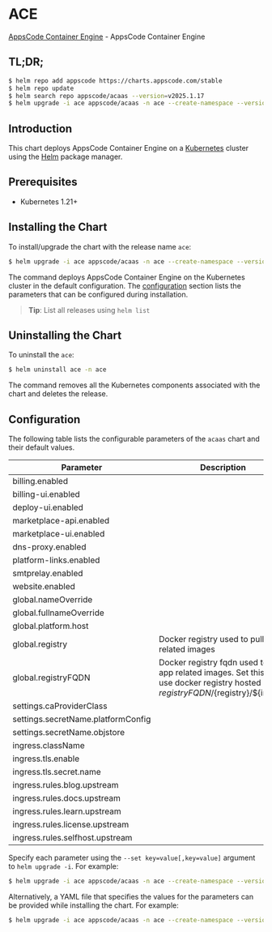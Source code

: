 # ACE

[AppsCode Container Engine](https://github.com/appscode-cloud) - AppsCode Container Engine

## TL;DR;

```bash
$ helm repo add appscode https://charts.appscode.com/stable
$ helm repo update
$ helm search repo appscode/acaas --version=v2025.1.17
$ helm upgrade -i ace appscode/acaas -n ace --create-namespace --version=v2025.1.17
```

## Introduction

This chart deploys AppsCode Container Engine on a [Kubernetes](http://kubernetes.io) cluster using the [Helm](https://helm.sh) package manager.

## Prerequisites

- Kubernetes 1.21+

## Installing the Chart

To install/upgrade the chart with the release name `ace`:

```bash
$ helm upgrade -i ace appscode/acaas -n ace --create-namespace --version=v2025.1.17
```

The command deploys AppsCode Container Engine on the Kubernetes cluster in the default configuration. The [configuration](#configuration) section lists the parameters that can be configured during installation.

> **Tip**: List all releases using `helm list`

## Uninstalling the Chart

To uninstall the `ace`:

```bash
$ helm uninstall ace -n ace
```

The command removes all the Kubernetes components associated with the chart and deletes the release.

## Configuration

The following table lists the configurable parameters of the `acaas` chart and their default values.

|             Parameter              |                                                             Description                                                              |           Default           |
|------------------------------------|--------------------------------------------------------------------------------------------------------------------------------------|-----------------------------|
| billing.enabled                    |                                                                                                                                      | <code>false</code>          |
| billing-ui.enabled                 |                                                                                                                                      | <code>false</code>          |
| deploy-ui.enabled                  |                                                                                                                                      | <code>false</code>          |
| marketplace-api.enabled            |                                                                                                                                      | <code>false</code>          |
| marketplace-ui.enabled             |                                                                                                                                      | <code>false</code>          |
| dns-proxy.enabled                  |                                                                                                                                      | <code>false</code>          |
| platform-links.enabled             |                                                                                                                                      | <code>false</code>          |
| smtprelay.enabled                  |                                                                                                                                      | <code>false</code>          |
| website.enabled                    |                                                                                                                                      | <code>false</code>          |
| global.nameOverride                |                                                                                                                                      | <code>"ace"</code>          |
| global.fullnameOverride            |                                                                                                                                      | <code>""</code>             |
| global.platform.host               |                                                                                                                                      | <code>appscode.ninja</code> |
| global.registry                    | Docker registry used to pull app related images                                                                                      | <code>""</code>             |
| global.registryFQDN                | Docker registry fqdn used to pull app related images. Set this to use docker registry hosted at ${registryFQDN}/${registry}/${image} | <code>ghcr.io</code>        |
| settings.caProviderClass           |                                                                                                                                      | <code>""</code>             |
| settings.secretName.platformConfig |                                                                                                                                      | <code>""</code>             |
| settings.secretName.objstore       |                                                                                                                                      | <code>""</code>             |
| ingress.className                  |                                                                                                                                      | <code>"nginx-ace"</code>    |
| ingress.tls.enable                 |                                                                                                                                      | <code>true</code>           |
| ingress.tls.secret.name            |                                                                                                                                      | <code>"ace-cert"</code>     |
| ingress.rules.blog.upstream        |                                                                                                                                      | <code>""</code>             |
| ingress.rules.docs.upstream        |                                                                                                                                      | <code>""</code>             |
| ingress.rules.learn.upstream       |                                                                                                                                      | <code>""</code>             |
| ingress.rules.license.upstream     |                                                                                                                                      | <code>""</code>             |
| ingress.rules.selfhost.upstream    |                                                                                                                                      | <code>""</code>             |


Specify each parameter using the `--set key=value[,key=value]` argument to `helm upgrade -i`. For example:

```bash
$ helm upgrade -i ace appscode/acaas -n ace --create-namespace --version=v2025.1.17 --set global.nameOverride="ace"
```

Alternatively, a YAML file that specifies the values for the parameters can be provided while
installing the chart. For example:

```bash
$ helm upgrade -i ace appscode/acaas -n ace --create-namespace --version=v2025.1.17 --values values.yaml
```
